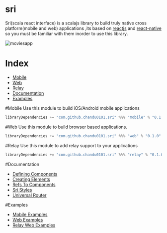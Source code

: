 # sri

Sri(scala react interface) is a scalajs library to build truly native cross platform(mobile and web) applications ,its based on [reactjs](http://facebook.github.io/react/) and [react-native](https://facebook.github.io/react-native/) so you must be familiar with them inorder to use this library.

![moviesapp](/docs/moviesapp.gif)

# Index 
- [Mobile](#mobile)
- [Web](#web)
- [Relay](#relay)
- [Documentation](#documentation)
- [Examples](#examples)

#Mobile
Use this module to build iOS/Android mobile applications

```scala
libraryDependencies += "com.github.chandu0101.sri" %%% "mobile" % "0.1.0"
```

#Web
Use this module to build browser based applications.

```scala
libraryDependencies += "com.github.chandu0101.sri" %%% "web" % "0.1.0"
```

#Relay
Use this module to add relay support to your applications
```scala
libraryDependencies += "com.github.chandu0101.sri" %%% "relay" % "0.1.0"
```
#Documentation

 - [Defining Components](/docs/DefiningComponents.md)
 - [Creating Elements](/docs/CreatingElements.md)
 - [Refs To Components](/docs/RefsToComponents.md)
 - [Sri Styles](/docs/SriStyles.md)
 - [Universal Router](/docs/UniversalRouter.md)
 
#Examples
  - [Mobile Examples](/mobile-examples)
  - [Web Examples](/web-examples)
  - [Relay Web Examples](/relay-web-examples)
